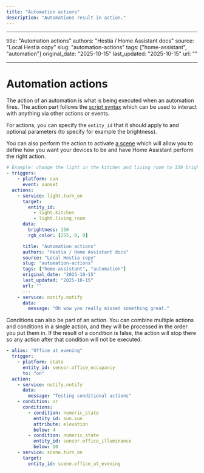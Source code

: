 ```yaml
---
title: "Automation actions"
description: "Automations result in action."
---
```


---

title: "Automation actions"
authors: "Hestia / Home Assistant docs"
source: "Local Hestia copy"
slug: "automation-actions"
tags: ["home-assistant", "automation"]
original_date: "2025-10-15"
last_updated: "2025-10-15"
url: ""

---

# Automation actions

The action of an automation is what is being executed when an automation fires. The action part follows the [script syntax](/docs/scripts/) which can be used to interact with anything via other actions or events.

For actions, you can specify the `entity_id` that it should apply to and optional parameters (to specify for example the brightness).

You can also perform the action to activate [a scene](/integrations/scene/) which will allow you to define how you want your devices to be and have Home Assistant perform the right action.

```yaml
# Example: change the light in the kitchen and living room to 150 brightness and color red.
- triggers:
    - platform: sun
      event: sunset
  actions:
    - service: light.turn_on
      target:
        entity_id:
          - light.kitchen
          - light.living_room
      data:
        brightness: 150
        rgb_color: [255, 0, 0]

      title: "Automation actions"
      authors: "Hestia / Home Assistant docs"
      source: "Local Hestia copy"
      slug: "automation-actions"
      tags: ["home-assistant", "automation"]
      original_date: "2025-10-15"
      last_updated: "2025-10-15"
      url: ""
      ---
    - service: notify.notify
      data:
        message: "Oh wow you really missed something great."
```

Conditions can also be part of an action. You can combine multiple actions and conditions in a single action, and they will be processed in the order you put them in. If the result of a condition is false, the action will stop there so any action after that condition will not be executed.

```yaml
- alias: "Office at evening"
  trigger:
    - platform: state
      entity_id: sensor.office_occupancy
      to: "on"
  action:
    - service: notify.notify
      data:
        message: "Testing conditional actions"
    - condition: or
      conditions:
        - condition: numeric_state
          entity_id: sun.sun
          attribute: elevation
          below: 4
        - condition: numeric_state
          entity_id: sensor.office_illuminance
          below: 10
    - service: scene.turn_on
      target:
        entity_id: scene.office_at_evening
```
